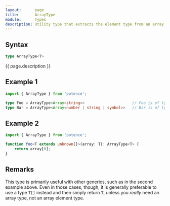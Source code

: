 ```yaml
---
layout:      page
title:       ArrayType
module:      Types
description: Utility type that extracts the element type from an array type.
---
```

## Syntax

```ts
type ArrayType<T>
```

<p class="description">{{ page.description }}</p>

## Example 1

```ts
import { ArrayType } from 'potence';

type Foo = ArrayType<Array<string>>                     // Foo is of type string
type Bar = ArrayType<Array<number | string | symbol>>   // Bar is of type number | string | symbol
```

## Example 2

```ts
import { ArrayType } from 'potence';

function foo<T extends unknown[]>(array: T): ArrayType<T> {
    return array[0];
}
```

## Remarks

This type is primarily useful with other generics, such as in the second example above.
Even in those cases, though, it is generally preferable to use a type `T[]` instead and
then simply return `T`, unless you *really* need an array type, not an array element type.
